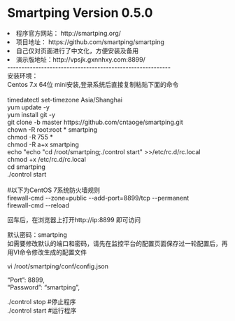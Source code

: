 # Smartping Version 0.5.0
<li>程序官方网站： http://smartping.org/</li>
<li>项目地址： https://github.com/smartping/smartping</li></li>
<li>自己仅对页面进行了中文化，方便安装及备用</li>
<li>演示版地址：http://vpsjk.gxnnhxy.com:8899/</li>
----------------------------------------------------------
<br>安装环境：</br>
Centos 7.x 64位 mini安装,登录系统后直接复制粘贴下面的命令</br>
<br>timedatectl set-timezone Asia/Shanghai</br>yum update -y</code></br>yum install git -y</code></br>git clone -b master https://github.com/cntaoge/smartping.git</br>chown -R root:root * smartping</br>chmod -R 755 *</br>chmod -R a+x smartping</br>echo "echo "cd /root/smartping;./control start" >>/etc/rc.d/rc.local</br>chmod +x /etc/rc.d/rc.local</br>cd smartping</br>./control start</br>
<br>#以下为CentOS 7系统防火墙规则</br>
firewall-cmd --zone=public --add-port=8899/tcp --permanent</br>firewall-cmd --reload</br>
<p>回车后，在浏览器上打开http://ip:8899 即可访问</br>
<p>默认密码：smartping</br>
如需要修改默认的端口和密码，请先在监控平台的配置页面保存过一轮配置后，再用VI命令修改生成的配置文件</br>
<p>vi /root/smartping/conf/config.json</br>
<p>“Port”: 8899,</br>
“Password”: “smartping”,</br>
<p>./control stop #停止程序</br>
./control start #运行程序</br>
